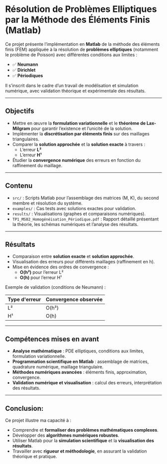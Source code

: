 # Résolution de Problèmes Elliptiques par la Méthode des Éléments Finis (Matlab)

Ce projet présente l’implémentation en **Matlab** de la méthode des éléments finis (FEM) appliquée à la résolution de **problèmes elliptiques** (notamment le problème de Poisson) avec différentes conditions aux limites :  
- ✅ **Neumann**  
- ✅ **Dirichlet**  
- ✅ **Périodiques**

Il s’inscrit dans le cadre d’un travail de modélisation et simulation numérique, avec validation théorique et expérimentale des résultats.

---

##  Objectifs
- Mettre en œuvre la **formulation variationnelle** et le **théorème de Lax-Milgram** pour garantir l’existence et l’unicité de la solution.  
- Implémenter la **discrétisation par éléments finis** sur des maillages triangulaires.  
- Comparer la **solution approchée** et la **solution exacte** à travers :  
  - L’erreur **L²**  
  - L’erreur **H¹**  
- Étudier la **convergence numérique** des erreurs en fonction du raffinement du maillage.

---

## Contenu
- `src/` : Scripts Matlab pour l’assemblage des matrices (M, K), du second membre et résolution du système.  
- `examples/` : Cas tests avec solutions exactes pour validation.  
- `results/` : Visualisations (graphes et comparaisons numériques).  
- `TP1_MS02_Homogénéisation_Périodique.pdf` : Rapport détaillé présentant la théorie, les schémas numériques et l’analyse des résultats.  

---

##  Résultats
- Comparaison entre **solution exacte** et **solution approchée**.  
- Visualisation des erreurs pour différents maillages (raffinement en h).  
- Mise en évidence des ordres de convergence :  
  - **O(h²)** pour l’erreur L²  
  - **O(h)** pour l’erreur H¹  

 Exemple de validation (conditions de Neumann) :  

| Type d'erreur | Convergence observée |
|---------------|-----------------------|
| L²            | O(h²)                |
| H¹            | O(h)                 |

---

## Compétences mises en avant
- **Analyse mathématique** : PDE elliptiques, conditions aux limites, formulation variationnelle.  
- **Programmation scientifique en Matlab** : assemblage de matrices, quadrature numérique, maillage triangulaire.  
- **Méthodes numériques avancées** : éléments finis, approximation, convergence.  
- **Validation numérique et visualisation** : calcul des erreurs, interprétation des résultats.  

---

## Conclusion:
Ce projet illustre ma capacité à :  
- Comprendre et **formaliser des problèmes mathématiques complexes**.  
- Développer des **algorithmes numériques robustes**.  
- Utiliser Matlab pour la **simulation scientifique** et la **visualisation des résultats**.  
- Travailler avec **rigueur et méthodologie**, en assurant la validation théorique et pratique.
